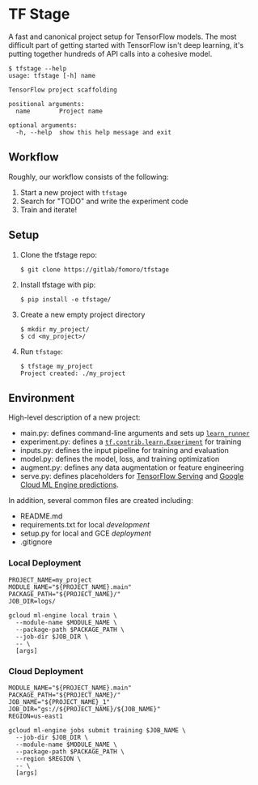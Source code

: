 # TF Stage

A fast and canonical project setup for TensorFlow models. The most difficult part of getting started with TensorFlow isn't deep learning, it's putting together hundreds of API calls into a cohesive model.

```
$ tfstage --help
usage: tfstage [-h] name

TensorFlow project scaffolding

positional arguments:
  name        Project name

optional arguments:
  -h, --help  show this help message and exit
```

## Workflow

Roughly, our workflow consists of the following:

1. Start a new project with `tfstage`
2. Search for "TODO" and write the experiment code
3. Train and iterate!

## Setup

1. Clone the tfstage repo:

    ```
    $ git clone https://gitlab/fomoro/tfstage 
    ```

2. Install tfstage with pip:

    ```
    $ pip install -e tfstage/
    ```

3. Create a new empty project directory

    ```
    $ mkdir my_project/
    $ cd <my_project>/
    ```

4. Run `tfstage`:

    ```
    $ tfstage my_project
    Project created: ./my_project
    ```

## Environment

High-level description of a new project:

- main.py: defines command-line arguments and sets up [`learn_runner`](https://goo.gl/I6TwxA)
- experiment.py: defines a [`tf.contrib.learn.Experiment`](https://goo.gl/nMvwLx) for training
- inputs.py: defines the input pipeline for training and evaluation
- model.py: defines the model, loss, and training optimization
- augment.py: defines any data augmentation or feature engineering
- serve.py: defines placeholders for [TensorFlow Serving](https://goo.gl/bM3jpA) and [Google Cloud ML Engine predictions](https://goo.gl/yTBv2e).

In addition, several common files are created including:

- README.md
- requirements.txt for local _development_
- setup.py for local and GCE _deployment_
- .gitignore

### Local Deployment

```
PROJECT_NAME=my_project
MODULE_NAME="${PROJECT_NAME}.main"
PACKAGE_PATH="${PROJECT_NAME}/"
JOB_DIR=logs/

gcloud ml-engine local train \
  --module-name $MODULE_NAME \
  --package-path $PACKAGE_PATH \
  --job-dir $JOB_DIR \
  -- \
  [args]
```

### Cloud Deployment

```
MODULE_NAME="${PROJECT_NAME}.main"
PACKAGE_PATH="${PROJECT_NAME}/"
JOB_NAME="${PROJECT_NAME}_1"
JOB_DIR="gs://${PROJECT_NAME}/${JOB_NAME}"
REGION=us-east1

gcloud ml-engine jobs submit training $JOB_NAME \
  --job-dir $JOB_DIR \
  --module-name $MODULE_NAME \
  --package-path $PACKAGE_PATH \
  --region $REGION \
  -- \
  [args]
```
